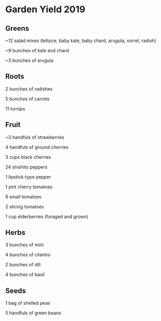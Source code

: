 # Garden Yield 2019

## Greens

~12 salad mixes (lettuce, baby kale, baby chard, arugula, sorrel, radish)

~9 bunches of kale and chard

~3 bunches of arugula

## Roots

2 bunches of radishes

5 bunches of carrots

11 turnips

## Fruit

~3 handfuls of strawberries

4 handfuls of ground cherries

3 cups black cherries

24 shishito peppers

1 lipstick-type pepper

1 pint cherry tomatoes

6 small tomatoes

2 slicing tomatoes

1 cup elderberries (foraged and grown)

## Herbs

3 bunches of mint

4 bunches of cilantro

2 bunches of dill

4 bunches of basil

## Seeds

1 bag of shelled peas

5 handfuls of green beans